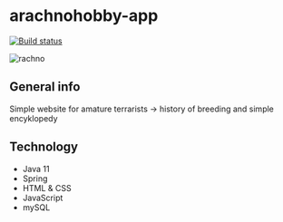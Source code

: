 # arachnohobby-app
[![Build status](https://github.com/LukaszSz90/arachnohobby-app/workflows/Build/badge.svg)](https://github.com/LukaszSz90/arachnohobby-app/actions)


![rachno](https://user-images.githubusercontent.com/64540193/159478420-c6dfd0a4-670d-4514-93d0-4cd342595e8d.png)


## General info
Simple website for amature terrarists -> history of breeding and simple encyklopedy

## Technology
- Java 11
- Spring
- HTML & CSS
- JavaScript
- mySQL

